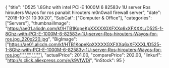{
	"title": "D525 1.8Ghz with intel PCI-E 1000M 6 82583v 1U server Ros hirouters Wayos for ros panabit hirouters m0n0wall firewall server",
	"date": "2018-10-31 10:30:20",
	"SubCat": ["Computer & Office"],
	"categories": ["Servers"],
	"thumbnailImage": "https://ae01.alicdn.com/kf/HTB1KopeKpXXXXXGXFXXq6xXFXXXL/D525-1-8Ghz-with-PCI-E-1000M-6-82583v-1U-server-Ros-hirouters-Wayos-for-ros.jpg_220x220.jpg",
	"BigImage": ["https://ae01.alicdn.com/kf/HTB1KopeKpXXXXXGXFXXq6xXFXXXL/D525-1-8Ghz-with-PCI-E-1000M-6-82583v-1U-server-Ros-hirouters-Wayos-for-ros.jpg","","","",""],
	"actualPrice": 201.00,
	"comparePrice": 202.00,
	"linkurl": "http://s.click.aliexpress.com/e/k9VfWDi",
	"inStock": 95
}
